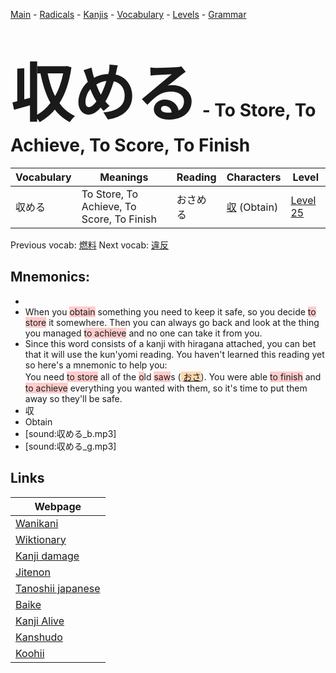 <style> bigfont {font-size: 100px}</style>
[Main](../README.md) -
[Radicals](../radicals.md) -
[Kanjis](../kanjis.md) -
[Vocabulary](../vocabulary.md) -
[Levels](../levels.md) -
[Grammar](../grammar.md)
# <bigfont> 収める</bigfont> - To Store, To Achieve, To Score, To Finish 

| Vocabulary | Meanings | Reading | Characters | Level |
| --- | --- | --- | --- | --- |
| 収める | To Store, To Achieve, To Score, To Finish | おさめる |  [収](../kanjis/収.md) (Obtain) | [Level 25](../levels/wk_level25.md) |

Previous vocab: [燃料](燃料.md) Next vocab: [違反](違反.md) 

## Mnemonics:

* 
* When you <span style="background-color:#ffcccb"> obtain</span> something you need to keep it safe, so you decide <span style="background-color:#ffcccb"> to store</span> it somewhere. Then you can always go back and look at the thing you managed <span style="background-color:#ffcccb"> to achieve</span> and no one can take it from you.
* Since this word consists of a kanji with hiragana attached, you can bet that it will use the kun'yomi reading. You haven't learned this reading yet so here's a mnemonic to help you:<br />You need <span style="background-color:#ffcccb"> to store</span> all of the <span style="background-color:#ffcccb"> o</span>ld <span style="background-color:#ffcccb"> saw</span>s (<span style="background-color:#fed8b1"> [おさ](https://jisho.org/search/おさ)</span>). You were able <span style="background-color:#ffcccb"> to finish</span> and <span style="background-color:#ffcccb"> to achieve</span> everything you wanted with them, so it's time to put them away so they'll be safe.
* 収
* Obtain
* [sound:収める_b.mp3]
* [sound:収める_g.mp3]


## Links 

| Webpage |
| --- |
| [Wanikani          ](https://www.wanikani.com/kanji/収める) |
| [Wiktionary        ](https://en.wiktionary.org/wiki/収める) |
| [Kanji damage      ](http://www.kanjidamage.com/kanji/search?utf8=✓&q=収める) |
| [Jitenon           ](https://jitenon.com/kanji/収める) |
| [Tanoshii japanese ](https://www.tanoshiijapanese.com/dictionary/kanji.cfm?k=収める) |
| [Baike             ](https://baike.baidu.com/item/収める) |
| [Kanji Alive       ](https://app.kanjialive.com/収める) |
| [Kanshudo          ](https://www.kanshudo.com/searchmn?q=収める) |
| [Koohii            ](https://kanji.koohii.com/study/kanji/収める) |
